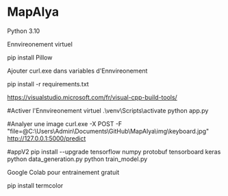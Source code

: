 # MapAlya
 
Python 3.10

Ennvireonement virtuel

pip install Pillow

Ajouter curl.exe dans variables d'Ennvireonement

pip install -r requirements.txt

https://visualstudio.microsoft.com/fr/visual-cpp-build-tools/

#Activer l'Ennvireonement virtuel
.\venv\Scripts\activate
python app.py

#Analyer une image
curl.exe -X POST -F "file=@C:\Users\Admin\Documents\GitHub\MapAlya\img\keyboard.jpg" http://127.0.0.1:5000/predict

#appV2
pip install --upgrade tensorflow numpy protobuf tensorboard keras
python data_generation.py
python train_model.py

Google Colab pour entrainement gratuit

pip install termcolor
